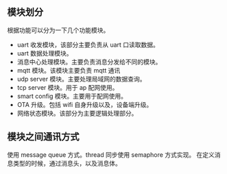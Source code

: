 ## 模块划分
根据功能可以分为一下几个功能模块。

* uart 收发模块，该部分主要负责从 uart 口读取数据。
* uart 数据处理模块。
* 消息中心处理模块。主要负责消息分发给不同的模块。
* mqtt 模块。该模块主要负责 mqtt 通讯
* udp server 模块。主要处理局域网的数据查询。
* tcp server 模块。用于 ap 配网使用。
* smart config 模块。主要用于配网使用。
* OTA 升级。包括 wifi 自身升级以及，设备端升级。
* 网络状态模块。该部分为主要逻辑处理部分。

## 模块之间通讯方式

  使用 message queue 方式。thread 同步使用 semaphore 方式实现。 在定义消息类型的时候，通过消息头，以及消息体。
  
